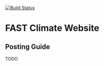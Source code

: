 [![Build Status](https://travis-ci.org/ClimateFAST/website.svg?branch=master)](https://travis-ci.org/ClimateFAST/website)

# FAST Climate Website

## Posting Guide
TODO
